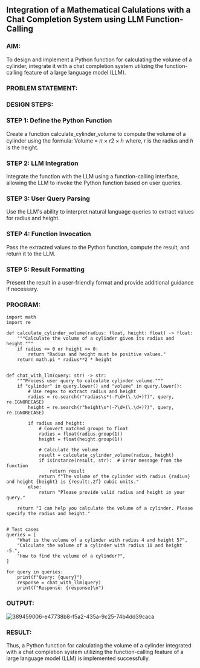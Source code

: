 ## Integration of a Mathematical Calulations with a Chat Completion System using LLM Function-Calling

### AIM:
To design and implement a Python function for calculating the volume of a cylinder, integrate it with a chat completion system utilizing the function-calling feature of a large language model (LLM).

### PROBLEM STATEMENT:

### DESIGN STEPS:

### STEP 1: Define the Python Function
Create a function calculate_cylinder_volume to compute the volume of a cylinder using the formula: Volume = 𝜋 × 𝑟2 × ℎ where, r is the radius and ℎ is the height.

### STEP 2: LLM Integration
Integrate the function with the LLM using a function-calling interface, allowing the LLM to invoke the Python function based on user queries.

### STEP 3: User Query Parsing
Use the LLM's ability to interpret natural language queries to extract values for radius and height.

### STEP 4: Function Invocation
Pass the extracted values to the Python function, compute the result, and return it to the LLM.

### STEP 5: Result Formatting
Present the result in a user-friendly format and provide additional guidance if necessary.
### PROGRAM:
```
import math
import re

def calculate_cylinder_volume(radius: float, height: float) -> float:
    """Calculate the volume of a cylinder given its radius and height."""
    if radius <= 0 or height <= 0:
        return "Radius and height must be positive values."
    return math.pi * radius**2 * height


def chat_with_llm(query: str) -> str:
    """Process user query to calculate cylinder volume."""
    if "cylinder" in query.lower() and "volume" in query.lower():
        # Use regex to extract radius and height
        radius = re.search(r"radius\s*(-?\d+(\.\d+)?)", query, re.IGNORECASE)
        height = re.search(r"height\s*(-?\d+(\.\d+)?)", query, re.IGNORECASE)

        if radius and height:
            # Convert matched groups to float
            radius = float(radius.group(1))
            height = float(height.group(1))

            # Calculate the volume
            result = calculate_cylinder_volume(radius, height)
            if isinstance(result, str):  # Error message from the function
                return result
            return f"The volume of the cylinder with radius {radius} and height {height} is {result:.2f} cubic units."
        else:
            return "Please provide valid radius and height in your query."

    return "I can help you calculate the volume of a cylinder. Please specify the radius and height."


# Test cases
queries = [
    "What is the volume of a cylinder with radius 4 and height 5?",
    "Calculate the volume of a cylinder with radius 10 and height -5.",
    "How to find the volume of a cylinder?",
]

for query in queries:
    print(f"Query: {query}")
    response = chat_with_llm(query)
    print(f"Response: {response}\n")

```
### OUTPUT:
![389459006-e47738b8-f5a2-435a-9c25-74b4dd39caca](https://github.com/user-attachments/assets/fd6a85b1-b906-4f46-bda6-0b146ec27679)

### RESULT:
Thus, a Python function for calculating the volume of a cylinder integrated with a chat completion system utilizing the function-calling feature of a large language model (LLM) is implemented successfully.
